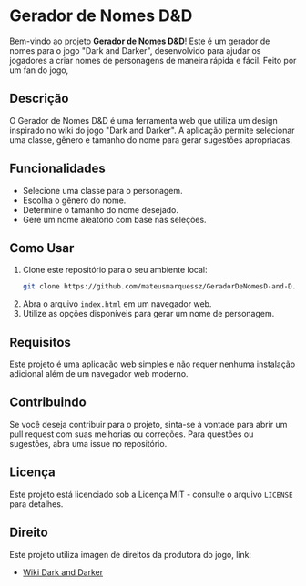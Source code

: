 # Gerador de Nomes D&D

Bem-vindo ao projeto **Gerador de Nomes D&D**! Este é um gerador de nomes para o jogo "Dark and Darker", desenvolvido para ajudar os jogadores a criar nomes de personagens de maneira rápida e fácil.
Feito por um fan do jogo,

## Descrição

O Gerador de Nomes D&D é uma ferramenta web que utiliza um design inspirado no wiki do jogo "Dark and Darker". A aplicação permite selecionar uma classe, gênero e tamanho do nome para gerar sugestões apropriadas.

## Funcionalidades

- Selecione uma classe para o personagem.
- Escolha o gênero do nome.
- Determine o tamanho do nome desejado.
- Gere um nome aleatório com base nas seleções.

## Como Usar

1. Clone este repositório para o seu ambiente local:
    ```bash
    git clone https://github.com/mateusmarquessz/GeradorDeNomesD-and-D.git
    ```
2. Abra o arquivo `index.html` em um navegador web.
3. Utilize as opções disponíveis para gerar um nome de personagem.

## Requisitos

Este projeto é uma aplicação web simples e não requer nenhuma instalação adicional além de um navegador web moderno.

## Contribuindo

Se você deseja contribuir para o projeto, sinta-se à vontade para abrir um pull request com suas melhorias ou correções. Para questões ou sugestões, abra uma issue no repositório.

## Licença

Este projeto está licenciado sob a Licença MIT - consulte o arquivo `LICENSE` para detalhes.

## Direito
Este projeto utiliza imagen de direitos da produtora do jogo, link:
- [Wiki Dark and Darker](https://darkanddarker.wiki.spellsandguns.com/Dark_and_Darker_Wiki)
